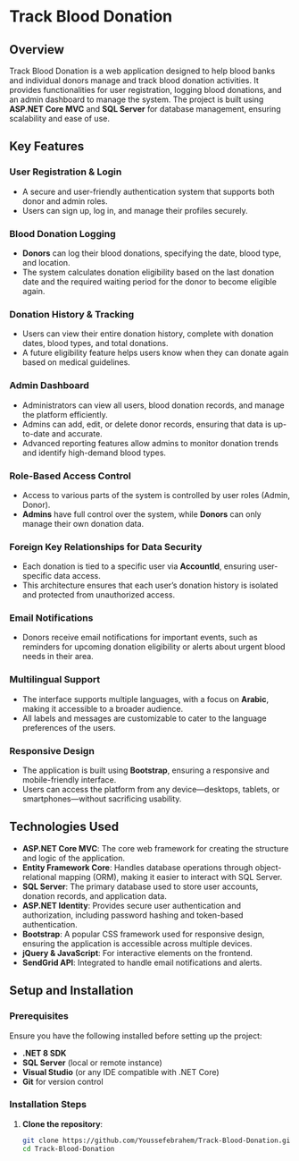 # Track Blood Donation

## Overview
Track Blood Donation is a web application designed to help blood banks and individual donors manage and track blood donation activities. It provides functionalities for user registration, logging blood donations, and an admin dashboard to manage the system. The project is built using **ASP.NET Core MVC** and **SQL Server** for database management, ensuring scalability and ease of use.

## Key Features
### User Registration & Login
- A secure and user-friendly authentication system that supports both donor and admin roles.
- Users can sign up, log in, and manage their profiles securely.

### Blood Donation Logging
- **Donors** can log their blood donations, specifying the date, blood type, and location.
- The system calculates donation eligibility based on the last donation date and the required waiting period for the donor to become eligible again.

### Donation History & Tracking
- Users can view their entire donation history, complete with donation dates, blood types, and total donations.
- A future eligibility feature helps users know when they can donate again based on medical guidelines.

### Admin Dashboard
- Administrators can view all users, blood donation records, and manage the platform efficiently.
- Admins can add, edit, or delete donor records, ensuring that data is up-to-date and accurate.
- Advanced reporting features allow admins to monitor donation trends and identify high-demand blood types.

### Role-Based Access Control
- Access to various parts of the system is controlled by user roles (Admin, Donor).
- **Admins** have full control over the system, while **Donors** can only manage their own donation data.

### Foreign Key Relationships for Data Security
- Each donation is tied to a specific user via **AccountId**, ensuring user-specific data access.
- This architecture ensures that each user’s donation history is isolated and protected from unauthorized access.

### Email Notifications
- Donors receive email notifications for important events, such as reminders for upcoming donation eligibility or alerts about urgent blood needs in their area.

### Multilingual Support
- The interface supports multiple languages, with a focus on **Arabic**, making it accessible to a broader audience.
- All labels and messages are customizable to cater to the language preferences of the users.

### Responsive Design
- The application is built using **Bootstrap**, ensuring a responsive and mobile-friendly interface.
- Users can access the platform from any device—desktops, tablets, or smartphones—without sacrificing usability.

## Technologies Used
- **ASP.NET Core MVC**: The core web framework for creating the structure and logic of the application.
- **Entity Framework Core**: Handles database operations through object-relational mapping (ORM), making it easier to interact with SQL Server.
- **SQL Server**: The primary database used to store user accounts, donation records, and application data.
- **ASP.NET Identity**: Provides secure user authentication and authorization, including password hashing and token-based authentication.
- **Bootstrap**: A popular CSS framework used for responsive design, ensuring the application is accessible across multiple devices.
- **jQuery & JavaScript**: For interactive elements on the frontend.
- **SendGrid API**: Integrated to handle email notifications and alerts.

## Setup and Installation

### Prerequisites
Ensure you have the following installed before setting up the project:
- **.NET 8 SDK** 
- **SQL Server** (local or remote instance)
- **Visual Studio** (or any IDE compatible with .NET Core)
- **Git** for version control

### Installation Steps
1. **Clone the repository**:
   ```bash
   git clone https://github.com/Youssefebrahem/Track-Blood-Donation.git
   cd Track-Blood-Donation
